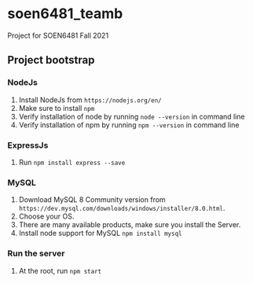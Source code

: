 # soen6481_teamb
Project for SOEN6481 Fall 2021

## Project bootstrap

### NodeJs

1. Install NodeJs from `https://nodejs.org/en/`
1. Make sure to install `npm`
1. Verify installation of node by running `node --version` in command line
1. Verify installation of npm by running `npm --version` in command line

### ExpressJs

1. Run `npm install express --save`

### MySQL

1. Download MySQL 8 Community version from `https://dev.mysql.com/downloads/windows/installer/8.0.html`. 
1. Choose your OS.
1. There are many available products, make sure you install the Server.
1. Install node support for MySQL `npm install mysql`


### Run the server
1. At the root, run `npm start`

